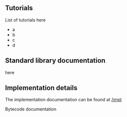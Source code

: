 ## Tutorials

List of tutorials here
* a
* b
* c
* d

## Standard library documentation

here

## Implementation details

The implementation documentation can be found at [/impl](/impl/index.html)

Bytecode documentation